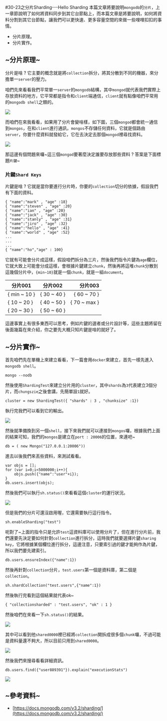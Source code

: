 #30-23之分片Sharding---Hello Sharding
本篇文章將要說明`mongodb`的`分片`，上一章節說明了如何將資料同步到其它台節點上，而本篇文章是將要說明，如何將資料分割到其它台節點，讓我們可以更快速、更多容量空間的來做一些哩哩扣扣的事情。

* 分片原理。
* 分片實作。

## ~分片原理~
分片是啥 ? 它主要的概念就是將`collection`拆分，將其分散到不同的機器，來分擔單一`server`的壓力。

咱們先來看看我們平常單一`server`的`mongodb`結構，其中`mongod`就代表我們實際上存放資料的地方，它平常都是指令和`client`端通信，`client`就有點像咱們平常用的`mongodb shell`之類的。

![](http://yixiang8780.com/outImg/20161223-1.png)

而咱們在來我看看，如果用了分片會變啥樣，如下圖，三個`mongod`都會統一通信到`mongos`，在和`client`進行通訊，`mongos`不存儲任何資料，它就是個路由`server`，你要什麼資料就發給它，它在去決定去那個`mongod`裡尋找資料。

![](http://yixiang8780.com/outImg/20161223-2.png)

那這邊有個問題來囉~這三個`mongod`要著麼決定誰要存放那些資料 ? 答案是下面標題`片鍵`~

### 片鍵`Shard Keys`

片鍵是啥 ? 它就是當你要進行分片時，你要的`collection`切分的依據，假設我們有下面的資料。

```
{ "name":"mark" , "age" :18}
{ "name":"steven" , "age" :20}
{ "name":"ian" , "age" :20}
{ "name":"jack" , "age" :30}
{ "name":"stanly" , "age" :31}
{ "name":"jiro" , "age" :32}
{ "name":"hello" , "age" :41}
{ "name":"world" , "age" :52}
...
...
...
{ "name":"ho","age" : 100}
```
它就有可能會分片成這樣，假設咱們拆分為三片，然後我們指令片鍵為`age`欄位，它就大致上可能會分成這樣，會根據片鍵建立`chunk`，然後再將這堆`chunk`分散到這幾個分片中，`{min~10}`就是一個`chunk`，就是一組`document`。

| 分片001      | 分片002         | 分片003  |
| ------------- |:-------------:| -----:|
| { min ~ 10 }      | { 30 ~ 40 } | { 60 ~ 70 } |
| { 10 ~ 20 }      | { 40 ~ 50 } | { 70 ~ max } |
| { 20 ~ 30 }      | { 50 ~ 60 }|  |

這邊事實上有很多東西可以思考，例如片鍵的選者或分片設計等，這些主題將留在後面幾篇在來介紹，你之要先大概只知片鍵是啥的就好了。

## ~分片實作~
首先咱們先在單機上來建立看看，下一篇會用`docker`來建立，首先一樣先進入`mongodb shell`。

```
mongo --nodb
```

然後使用`ShardingTest`來建立分片用的`cluster`，其中`shards`為`3`代表建立3個分片，而`chungszie`之後會講，先簡單設`1`就好。

```
cluster = new ShardingTest({ "shards" : 3 , "chunksize" :1})
```
執行完我們可以看到它的輸出。

![](http://yixiang8780.com/outImg/20161223-3.png)

然後就準備換到另一個`shell`，接下來我們就可以連接到`mongos`囉，根據我們上面的結果可知，我們的`mongos`是建立在`port : 20006`的位置，來連吧~

```
db = ( new Mongo("127.0.0.1:20006"))
```
進去以後我們來丟些資料，來測試看看。

```
var objs = [];
for (var i=0;i<5000000;i++){
	objs.push({"name":"user"+i});
}
db.users.insert(objs);
```
然後我們可以執行`sh.status()`來看看這個`cluster`的運行狀況。

![](http://yixiang8780.com/outImg/20161223-4.png)

但是我們的分片可還沒啟用喔，它還需要執行這行指令。

```
sh.enableSharding("test")
```
呃對了~上面的指令只是允許`test`這資料庫可以使用分片了，但在進行分片前，我們還要先決定要如何針對`collection`進行拆分，這時我們就要選擇片鍵`sharing key`，它將根據某個欄位進行拆分，這邊注意，只要索引過的鍵才能夠作為片鍵，所以我們要先建索引。

```
db.users.ensureIndex({"name":1})
```
然後再針對`collection`分片，`test.users`第一個是資料庫，第二個是`collection`。

```
sh.shardCollection("test.users",{"name":1})
```
然後執行完看到這個結果就代表ok~

```
{ "collectionsharded" : "test.users", "ok" : 1 }
```
然後咱們在來看一下`sh.status()`的結果。

![](http://yixiang8780.com/outImg/20161223-5.png)

其中可以看到他`shared0000`裡已經將`collection`開拆成很多個`chunk`囉，不過可能是資料量還不夠大，所以目前只用到`shared0000`。

![](http://yixiang8780.com/outImg/20161223-6.png)

然後我們來搜尋看看詳細資訊。

```
db.users.find({"user889391"}).explain("executionStats")
```

![](http://yixiang8780.com/outImg/20161223-7.png)

## ~參考資料~
* [https://docs.mongodb.com/v3.2/sharding/](https://docs.mongodb.com/v3.2/sharding/)
